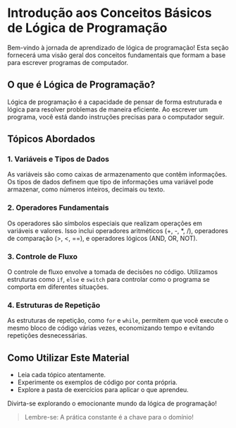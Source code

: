 # Introdução aos Conceitos Básicos de Lógica de Programação

Bem-vindo à jornada de aprendizado de lógica de programação! Esta seção fornecerá uma visão geral dos conceitos fundamentais que formam a base para escrever programas de computador.

## O que é Lógica de Programação?

Lógica de programação é a capacidade de pensar de forma estruturada e lógica para resolver problemas de maneira eficiente. Ao escrever um programa, você está dando instruções precisas para o computador seguir.

## Tópicos Abordados

### 1. Variáveis e Tipos de Dados

As variáveis são como caixas de armazenamento que contêm informações. Os tipos de dados definem que tipo de informações uma variável pode armazenar, como números inteiros, decimais ou texto.

### 2. Operadores Fundamentais

Os operadores são símbolos especiais que realizam operações em variáveis e valores. Isso inclui operadores aritméticos (+, -, *, /), operadores de comparação (>, <, ==), e operadores lógicos (AND, OR, NOT).

### 3. Controle de Fluxo

O controle de fluxo envolve a tomada de decisões no código. Utilizamos estruturas como `if`, `else` e `switch` para controlar como o programa se comporta em diferentes situações.

### 4. Estruturas de Repetição

As estruturas de repetição, como `for` e `while`, permitem que você execute o mesmo bloco de código várias vezes, economizando tempo e evitando repetições desnecessárias.

## Como Utilizar Este Material

- Leia cada tópico atentamente.
- Experimente os exemplos de código por conta própria.
- Explore a pasta de exercícios para aplicar o que aprendeu.

Divirta-se explorando o emocionante mundo da lógica de programação!

> Lembre-se: A prática constante é a chave para o domínio!

